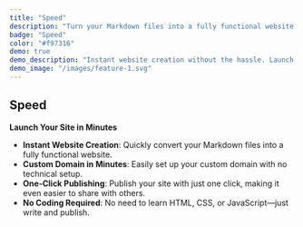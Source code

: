```yaml
---
title: "Speed"
description: "Turn your Markdown files into a fully functional website with a custom domain in just minutes. No technical setup required—just write and publish."
badge: "Speed"
color: "#f97316"
demo: true
demo_description: "Instant website creation without the hassle. Launch in minutes!"
demo_image: "/images/feature-1.svg"
---
```


## Speed

**Launch Your Site in Minutes**

- **Instant Website Creation**: Quickly convert your Markdown files into a fully functional website.
- **Custom Domain in Minutes**: Easily set up your custom domain with no technical setup.
- **One-Click Publishing**: Publish your site with just one click, making it even easier to share with others.
- **No Coding Required**: No need to learn HTML, CSS, or JavaScript—just write and publish.
